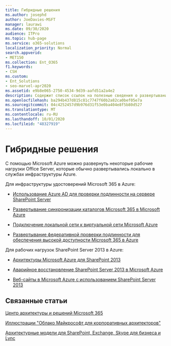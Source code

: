 ```yaml
---
title: Гибридные решения
ms.author: josephd
author: JoeDavies-MSFT
manager: laurawi
ms.date: 09/30/2020
audience: ITPro
ms.topic: hub-page
ms.service: o365-solutions
localization_priority: Normal
search.appverid:
- MET150
ms.collection: Ent_O365
f1.keywords:
- CSH
ms.custom:
- Ent_Solutions
- seo-marvel-apr2020
ms.assetid: e9b8e065-2750-4534-9d39-aafd51a2a4e2
description: Содержит список ссылок на полезные сведения о развертывании рабочих нагрузок Office Server в Microsoft Azure.
ms.openlocfilehash: ba294b437d815c81c7747f60b2a82ca0bef05e7a
ms.sourcegitcommit: 04c4252457d9b976d31f53e0ba404e8f5b80d527
ms.translationtype: MT
ms.contentlocale: ru-RU
ms.lasthandoff: 10/01/2020
ms.locfileid: "48327919"
---
```

# <a name="hybrid-solutions"></a>Гибридные решения

С помощью Microsoft Azure можно развернуть некоторые рабочие нагрузки Office Server, которые обычно развертывались локально в службах инфраструктуры Azure.
  
Для инфраструктуры удостоверений Microsoft 365 в Azure:

- [Использование Azure AD для проверки подлинности на сервере SharePoint Server](using-azure-ad-for-sharepoint-server-authentication.md)

- [Развертывание синхронизации каталогов Microsoft 365 в Microsoft Azure](deploy-microsoft-365-directory-synchronization-dirsync-in-microsoft-azure.md)
  
- [Подключение локальной сети к виртуальной сети Microsoft Azure](connect-an-on-premises-network-to-a-microsoft-azure-virtual-network.md)
    
- [Развертывание федеративной проверки подлинности для обеспечения высокой доступности Microsoft 365 в Azure](deploy-high-availability-federated-authentication-for-microsoft-365-in-azure.md)
    
Для рабочих нагрузок SharePoint Server 2013 в Azure:
  
- [Архитектуры Microsoft Azure для SharePoint 2013](microsoft-azure-architectures-for-sharepoint-2013.md)
    
- [Аварийное восстановление SharePoint Server 2013 в Microsoft Azure](sharepoint-server-2013-disaster-recovery-in-microsoft-azure.md)
    
- [Веб-сайты в Microsoft Azure с использованием SharePoint Server 2013](internet-sites-in-microsoft-azure-using-sharepoint-server-2013.md)
  
  
## <a name="related-topics"></a>Связанные статьи

[Центр архитектуры и решений Microsoft 365](../solutions/solution-architecture-center.md)
  
[Иллюстрации "Облако Майкрософт для корпоративных архитекторов"](../solutions/cloud-architecture-models.md)
  
[Архитектурные модели для SharePoint, Exchange, Skype для бизнеса и Lync](architectural-models-for-sharepoint-exchange-skype-for-business-and-lync.md)
